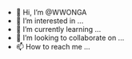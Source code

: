- 👋 Hi, I’m @WWONGA
- 👀 I’m interested in ...
- 🌱 I’m currently learning ...
- 💞️ I’m looking to collaborate on ...
- 📫 How to reach me ...

<!---
WWONGA/WWONGA is a ✨ special ✨ repository because its `README.md` (this file) appears on your GitHub profile.
You can click the Preview link to take a look at your changes.
--->
